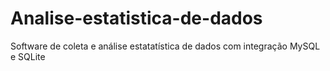 # Analise-estatistica-de-dados
Software de coleta e análise estatatística de dados com integração MySQL e SQLite
